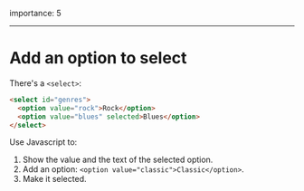 importance: 5

---

# Add an option to select

There's a `<select>`:

```html
<select id="genres">
  <option value="rock">Rock</option>
  <option value="blues" selected>Blues</option>
</select>
```

Use Javascript to:

1. Show the value and the text of the selected option.
2. Add an option: `<option value="classic">Classic</option>`.
3. Make it selected.
